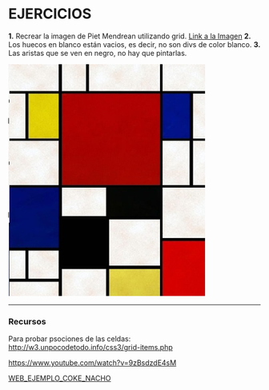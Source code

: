# EJERCICIOS

**1.** Recrear la imagen de Piet Mendrean utilizando grid. [Link a la Imagen](https://i.pinimg.com/736x/c0/f5/de/c0f5de558ffbd9a4ca4617264472d0f3.jpg)
**2.** Los huecos en blanco están vacios, es decir, no son divs de color blanco.
**3.** Las aristas que se ven en negro, no hay que pintarlas.

![todorejilla](../../imgsEnunciado/enunciado_img_clase13-2.png)

* * * 

### Recursos

Para probar psociones de las celdas: http://w3.unpocodetodo.info/css3/grid-items.php

https://www.youtube.com/watch?v=9zBsdzdE4sM

[WEB_EJEMPLO_COKE_NACHO](https://fs-abr-22-taller-grid.netlify.app/)
